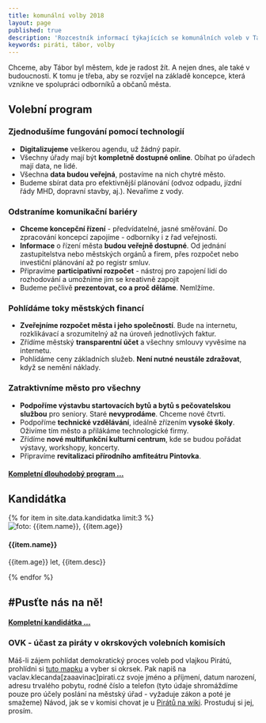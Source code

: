 ```yaml
---
title: komunální volby 2018
layout: page
published: true
description: 'Rozcestník informací týkajících se komunálních voleb v Táboře'
keywords: piráti, tábor, volby
---
```


Chceme, aby Tábor byl městem, kde je radost žít.
A nejen dnes, ale také v budoucnosti.
K tomu je třeba, aby se rozvíjel na základě koncepce, která vznikne ve spolupráci odborníků a občanů města.

## Volební program

### Zjednodušíme fungování pomocí <a name="tech">technologií</a>
- __Digitalizujeme__ veškerou agendu, už žádný papír.
- Všechny úřady mají být __kompletně dostupné online__. Obíhat po úřadech mají data, ne lidé.
- Všechna __data budou veřejná__, postavíme na nich chytré město.
- Budeme sbírat data pro efektivnější plánování (odvoz odpadu, jízdní řády MHD, dopravní stavby, aj.). Nevaříme z vody.

### Odstraníme komunikační bariéry
- __Chceme koncepční řízení__ - předvídatelné, jasné směřování.
Do zpracování koncepcí zapojíme - odborníky i z řad veřejnosti.
- __Informace__ o řízení města __budou veřejně dostupné__.
Od jednání zastupitelstva nebo městských orgánů a firem, přes rozpočet nebo investiční plánování až po registr smluv.
- Připravíme __participativní rozpočet__ - nástroj pro zapojení lidí do rozhodování a umožníme jim se kreativně zapojit
- Budeme pečlivě __prezentovat, co a proč děláme__. Nemlžíme.

### Pohlídáme toky městských financí
- __Zveřejníme rozpočet města i jeho společností__. Bude na internetu, rozklikávací a srozumitelný až na úroveň jednotlivých faktur.
- Zřídíme městský __transparentní účet__ a všechny smlouvy vyvěsíme na internetu.
- Pohlídáme ceny základních služeb.
__Není nutné neustále zdražovat__, když se nemění náklady.

### Zatraktivníme město pro všechny
- __Podpoříme výstavbu startovacích bytů a bytů s pečovatelskou službou__ pro seniory.
Staré __nevyprodáme__. Chceme nové čtvrti.
- Podpoříme __technické vzdělávání__, ideálně zřízením __vysoké školy__.
Oživíme tím město a přilákáme technologické firmy.
- Zřídíme __nové multifunkční kulturní centrum__, kde se budou pořádat výstavy, workshopy, koncerty.
- Připravíme __revitalizaci přírodního amfiteátru Pintovka__.

#### [Kompletní dlouhodobý program ...](program/)

<a name="kandidatka"></a>
## Kandidátka

<div class="row">
  {% for item in site.data.kandidatka limit:3 %}
    <div class="kandidatka col-sm-12 col-md-4">
      <img src="{{item.img}}" alt="foto: {{item.name}}, {{item.age}}" />
      <div class="text">
        <h4>{{item.name}}</h4>
        <p>{{item.age}} let, {{item.desc}}</p>
      </div>
    </div>
  {% endfor %}
</div>

## #Pusťte nás na ně!

#### [Kompletní kandidátka ...](kandidatka/)

### OVK - účast za piráty v okrskových volebních komisích

Máš-li zájem pohlídat demokratický proces voleb pod vlajkou Pirátú,
prohlídni si [tuto mapku](http://cr.gis4u.cz/mapa/volby-ps-2017/?lb=cuzk_zm&ly=vpob-graf-17%2Cvpvo-vitez-17&lbo=1&lyo=&c=-730987.25%3A-1120667.8&z=6&i=-737612.19%3A-1117867.72) a vyber si okrsek.
Pak napiš na vaclav.klecanda[zaaavinac]pirati.cz svoje jméno a příjmení, datum narození, adresu trvalého pobytu, rodné číslo a telefon (tyto údaje shromáždíme pouze pro účely poslání na městský úřad - vyžaduje zákon a poté je smažeme)
Návod, jak se v komisi chovat je u [Pirátů na wiki](https://wiki.pirati.cz/ao/navody/komise).
Prostuduj si jej, prosím.
